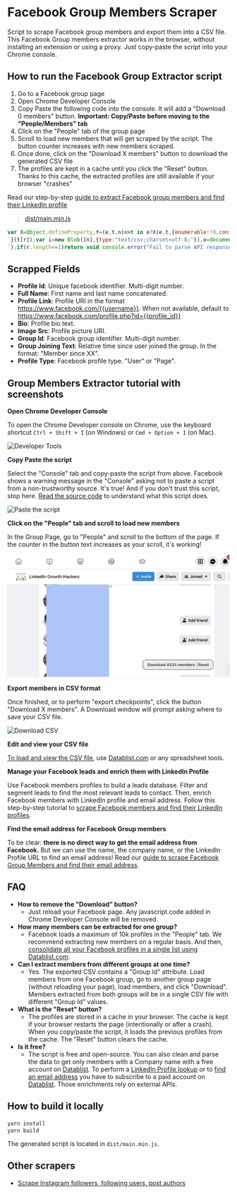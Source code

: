 # Facebook Group Members Scraper

Script to scrape Facebook group members and export them into a CSV file. This Facebook Group members extractor works in the browser, without installing an extension or using a proxy. Just copy-paste the script into your Chrome console.

## How to run the Facebook Group Extractor script

 1. Go to a Facebook group page
 1. Open Chrome Developer Console
 1. Copy Paste the following code into the console. It will add a "Download 0 members" button. **Important: Copy/Paste before moving to the "People/Members" tab**
 1. Click on the "People" tab of the group page
 1. Scroll to load new members that will get scraped by the script. The button counter increases with new members scraped.
 1. Once done, click on the "Download X members" button to download the generated CSV file
 1. The profiles are kept in a cache until you click the "Reset" button. Thanks to this cache, the extracted profiles are still available if your browser "crashes"

 Read our step-by-step [guide to extract Facebook group members and find their LinkedIn profile](https://www.datablist.com/how-to/scrape-facebook-group-members-linkedin)

> [dist/main.min.js](dist/main.min.js)

```javascript
var X=Object.defineProperty,Y=(e,t,n)=>t in e?X(e,t,{enumerable:!0,configurable:!0,writable:!0,value:n}):e[t]=n,A=(e,t,n)=>(Y(e,"symbol"!=typeof t?t+"":t,n),n);function Z(e,t){for(var n="",r=0;r<t.length;r++)n+=function(e){for(var t="",n=0;n<e.length;n++){var r=null===e[n]||"u"<typeof e[n]?"":e[n].toString(),r=(r=e[n]instanceof Date?e[n].toLocaleString():r).replace(/"/g,'""');0<n&&(t+=","),t+=r=0<=r.search(/("|,|\n)/g)?'"'+r+'"':r}return t+`
`}(t[r]);var i=new Blob([n],{type:"text/csv;charset=utf-8;"}),o=document.createElement("a");void 0!==o.download&&(i=URL.createObjectURL(i),o.setAttribute("href",i),o.setAttribute("download",e),document.body.appendChild(o),o.click(),document.body.removeChild(o))}const I=(t,e)=>e.some(e=>t instanceof e);let M,j;function N(){return M=M||[IDBDatabase,IDBObjectStore,IDBIndex,IDBCursor,IDBTransaction]}function G(){return j=j||[IDBCursor.prototype.advance,IDBCursor.prototype.continue,IDBCursor.prototype.continuePrimaryKey]}const _=new WeakMap,x=new WeakMap,b=new WeakMap;function Q(o){var e=new Promise((e,t)=>{const n=()=>{o.removeEventListener("success",r),o.removeEventListener("error",i)},r=()=>{e(h(o.result)),n()},i=()=>{t(o.error),n()};o.addEventListener("success",r),o.addEventListener("error",i)});return b.set(e,o),e}function ee(o){var e;_.has(o)||(e=new Promise((e,t)=>{const n=()=>{o.removeEventListener("complete",r),o.removeEventListener("error",i),o.removeEventListener("abort",i)},r=()=>{e(),n()},i=()=>{t(o.error||new DOMException("AbortError","AbortError")),n()};o.addEventListener("complete",r),o.addEventListener("error",i),o.addEventListener("abort",i)}),_.set(o,e))}let D={get(e,t,n){if(e instanceof IDBTransaction){if("done"===t)return _.get(e);if("store"===t)return n.objectStoreNames[1]?void 0:n.objectStore(n.objectStoreNames[0])}return h(e[t])},set(e,t,n){return e[t]=n,!0},has(e,t){return e instanceof IDBTransaction&&("done"===t||"store"===t)||t in e}};function K(e){D=e(D)}function te(t){return G().includes(t)?function(...e){return t.apply(S(this),e),h(this.request)}:function(...e){return h(t.apply(S(this),e))}}function ne(e){return"function"==typeof e?te(e):(e instanceof IDBTransaction&&ee(e),I(e,N())?new Proxy(e,D):e)}function h(e){if(e instanceof IDBRequest)return Q(e);if(x.has(e))return x.get(e);var t=ne(e);return t!==e&&(x.set(e,t),b.set(t,e)),t}const S=e=>b.get(e);function re(e,t,{blocked:n,upgrade:r,blocking:i,terminated:o}={}){const s=indexedDB.open(e,t),a=h(s);return r&&s.addEventListener("upgradeneeded",e=>{r(h(s.result),e.oldVersion,e.newVersion,h(s.transaction),e)}),n&&s.addEventListener("blocked",e=>n(e.oldVersion,e.newVersion,e)),a.then(e=>{o&&e.addEventListener("close",()=>o()),i&&e.addEventListener("versionchange",e=>i(e.oldVersion,e.newVersion,e))}).catch(()=>{}),a}const se=["get","getKey","getAll","getAllKeys","count"],ie=["put","add","delete","clear"],E=new Map;function L(e,t){if(e instanceof IDBDatabase&&!(t in e)&&"string"==typeof t){if(E.get(t))return E.get(t);const r=t.replace(/FromIndex$/,""),i=t!==r,o=ie.includes(r);return r in(i?IDBIndex:IDBObjectStore).prototype&&(o||se.includes(r))?(e=async function(e,...t){e=this.transaction(e,o?"readwrite":"readonly");let n=e.store;return i&&(n=n.index(t.shift())),(await Promise.all([n[r](...t),o&&e.done]))[0]},E.set(t,e),e):void 0}}K(r=>({...r,get:(e,t,n)=>L(e,t)||r.get(e,t,n),has:(e,t)=>!!L(e,t)||r.has(e,t)}));const oe=["continue","continuePrimaryKey","advance"],R={},C=new WeakMap,W=new WeakMap,ae={get(e,t){if(!oe.includes(t))return e[t];let n=R[t];return n=n||(R[t]=function(...e){C.set(this,W.get(this)[t](...e))})}};async function*ce(...e){let t=this;if(t=t instanceof IDBCursor?t:await t.openCursor(...e)){t=t;var n=new Proxy(t,ae);for(W.set(n,t),b.set(n,S(t));t;)yield n,t=await(C.get(n)||t.continue()),C.delete(n)}}function V(e,t){return t===Symbol.asyncIterator&&I(e,[IDBIndex,IDBObjectStore,IDBCursor])||"iterate"===t&&I(e,[IDBIndex,IDBObjectStore])}K(r=>({...r,get(e,t,n){return V(e,t)?ce:r.get(e,t,n)},has(e,t){return V(e,t)||r.has(e,t)}}));var f=function(e,s,a,d){return new(a=a||Promise)(function(n,t){function r(e){try{o(d.next(e))}catch(e){t(e)}}function i(e){try{o(d.throw(e))}catch(e){t(e)}}function o(e){var t;e.done?n(e.value):((t=e.value)instanceof a?t:new a(function(e){e(t)})).then(r,i)}o((d=d.apply(e,s||[])).next())})},de=function(e,t){var n={};for(i in e)Object.prototype.hasOwnProperty.call(e,i)&&t.indexOf(i)<0&&(n[i]=e[i]);if(null!=e&&"function"==typeof Object.getOwnPropertySymbols)for(var r=0,i=Object.getOwnPropertySymbols(e);r<i.length;r++)t.indexOf(i[r])<0&&Object.prototype.propertyIsEnumerable.call(e,i[r])&&(n[i[r]]=e[i[r]]);return n};class ue{constructor(e){this.name="scrape-storage",this.persistent=!0,this.data=new Map,null!=e&&e.name&&(this.name=e.name),null!=e&&e.persistent&&(this.persistent=e.persistent),this.initDB().then(()=>{}).catch(()=>{this.persistent=!1})}get storageKey(){return"storage-"+this.name}initDB(){return f(this,void 0,void 0,function*(){this.db=yield re(this.storageKey,5,{upgrade(e,t,n,r){let i;if(t<5)try{e.deleteObjectStore("data")}catch{}(i=e.objectStoreNames.contains("data")?r.objectStore("data"):e.createObjectStore("data",{keyPath:"_id",autoIncrement:!0}))&&!i.indexNames.contains("_createdAt")&&i.createIndex("_createdAt","_createdAt"),i&&!i.indexNames.contains("_pk")&&i.createIndex("_pk","_pk",{unique:!0})}})})}_dbGetElem(e,t){return f(this,void 0,void 0,function*(){if(this.persistent&&this.db)return yield(t=t||this.db.transaction("data","readonly")).store.index("_pk").get(e);throw new Error("DB doesnt exist")})}getElem(e){return f(this,void 0,void 0,function*(){if(this.persistent&&this.db)try{return yield this._dbGetElem(e)}catch(e){console.error(e)}else this.data.get(e)})}_dbSetElem(n,r,i=!1,o){return f(this,void 0,void 0,function*(){if(!this.persistent||!this.db)throw new Error("DB doesnt exist");{const e=(o=o||this.db.transaction("data","readwrite")).store,t=yield e.index("_pk").get(n);t?i&&(yield e.put(Object.assign(Object.assign({},t),r))):yield e.put(Object.assign({_pk:n,_createdAt:new Date},r))}})}addElem(e,t,n=!1){return f(this,void 0,void 0,function*(){if(this.persistent&&this.db)try{yield this._dbSetElem(e,t,n)}catch(e){console.error(e)}else this.data.set(e,t)})}addElems(e,i=!1){return f(this,void 0,void 0,function*(){if(this.persistent&&this.db){const n=[],r=this.db.transaction("data","readwrite");e.forEach(([e,t])=>{n.push(this._dbSetElem(e,t,i,r))}),n.push(r.done),yield Promise.all(n)}else e.forEach(([e,t])=>{this.addElem(e,t)})})}clear(){return f(this,void 0,void 0,function*(){this.persistent&&this.db?yield this.db.clear("data"):this.data.clear()})}getCount(){return f(this,void 0,void 0,function*(){return this.persistent&&this.db?yield this.db.count("data"):this.data.size})}getAll(){return f(this,void 0,void 0,function*(){if(this.persistent&&this.db){const n=new Map,e=yield this.db.getAll("data");return e&&e.forEach(e=>{var t=e["_id"],e=de(e,["_id"]);n.set(t,e)}),n}return this.data})}toCsvData(){return f(this,void 0,void 0,function*(){const t=[];return t.push(this.headers),(yield this.getAll()).forEach(e=>{try{t.push(this.itemToRow(e))}catch(e){console.error(e)}}),t})}}function y(e,t){const n=document.createElement("span");return t&&n.setAttribute("id",t),n.textContent=e,n}function F(e){const t=document.createElement("div"),n=["display: block;","padding: 0px 4px;"];return e&&n.push("border-left: 1px solid #2e2e2e;","margin-left: 4px;"),t.setAttribute("style",n.join("")),t}function le(){const e=document.createElement("div");return e.setAttribute("style",["position: absolute;","bottom: 30px;","right: 130px;","color: #2e2e2e;","background: #EEE;","border-radius: 12px;","padding: 0px 12px;","cursor: pointer;","font-weight:600;","font-size:15px;","display: flex;","pointer-events: auto;","border: 1px solid #000;","height: 36px;","align-items: center;","justify-content: center;"].join("")),e}function fe(){const e=document.createElement("div");e.setAttribute("style",["position: fixed;","top: 0;","left: 0;","z-index: 10;","width: 100%;","height: 100%;","pointer-events: none;"].join(""));var t=le();return e.appendChild(t),document.body.appendChild(e),t}class he extends ue{constructor(){super(...arguments),A(this,"name","fb-scrape-storage")}get headers(){return["Profile Id","Full Name","Profile Link","Bio","ImageSrc","GroupId","Group Joining Text","Profile Type"]}itemToRow(e){return[e.profileId,e.fullName,e.profileLink,e.bio,e.imageSrc,e.groupId,e.groupJoiningText,e.profileType]}}const g=new he;async function B(){const e=document.getElementById("fb-group-scraper-number-tracker");if(e){const t=await g.getCount();e.textContent=t.toString()}}function pe(){const e=fe(),t=F(),n=(t.appendChild(y("Download ")),t.appendChild(y("0","fb-group-scraper-number-tracker")),t.appendChild(y(" members")),t.addEventListener("click",async function(){Z(`groupMemberExport-${(new Date).toISOString()}.csv`,await g.toCsvData())}),e.appendChild(t),F(!0));n.appendChild(y("Reset")),n.addEventListener("click",async function(){await g.clear(),await B()}),e.appendChild(n),window.setTimeout(()=>{B()},1e3)}function ye(e){var t;let n;if(null!=(t=null==e?void 0:e.data)&&t.group)n=e.data.group;else{if("Group"!==(null==(t=null==(t=null==e?void 0:e.data)?void 0:t.node)?void 0:t.__typename))return;n=e.data.node}let r;if(null!=(t=null==n?void 0:n.new_members)&&t.edges)r=n.new_members.edges;else if(null!=(e=null==n?void 0:n.new_forum_members)&&e.edges)r=n.new_forum_members.edges;else{if(null==(t=null==n?void 0:n.search_results)||!t.edges)return;r=n.search_results.edges}const i=r.map(e=>{var t="GroupUserInvite"===e.node.__isEntity?e.node.invitee_profile:e.node;if(!t)return null;var{id:n,name:r,bio_text:i,url:o,profile_picture:s,__isProfile:a}=t,d=(null==(d=null==e?void 0:e.join_status_text)?void 0:d.text)||(null==(e=null==(d=null==e?void 0:e.membership)?void 0:d.join_status_text)?void 0:e.text),t=null==(e=t.group_membership)?void 0:e.associated_group.id;return{profileId:n,fullName:r,profileLink:o,bio:(null==i?void 0:i.text)||"",imageSrc:(null==s?void 0:s.uri)||"",groupId:t,groupJoiningText:d||"",profileType:a}}),o=[];i.forEach(e=>{e&&o.push([e.profileId,e])}),g.addElems(o).then(()=>{B()})}function ge(e){let n=[];try{n.push(JSON.parse(e))}catch(t){var r=e.split(`
`);if(r.length<=1)return void console.error("Fail to parse API response",t);for(let e=0;e<r.length;e++){var i=r[e];try{n.push(JSON.parse(i))}catch{console.error("Fail to parse API response",t)}}}for(let e=0;e<n.length;e++)ye(n[e])}function be(){pe();let e=XMLHttpRequest.prototype.send;XMLHttpRequest.prototype.send=function(){this.addEventListener("readystatechange",function(){this.responseURL.includes("/api/graphql/")&&4===this.readyState&&ge(this.responseText)},!1),e.apply(this,arguments)}}be();
```


## Scrapped Fields

- **Profile Id**: Unique facebook identifier. Multi-digit number.
- **Full Name**: First name and last name concatenated.
- **Profile Link**: Profile URI in the format https://www.facebook.com/{{username}}. When not available, default to https://www.facebook.com/profile.php?id={{profile_id}}
- **Bio**: Profile bio text.
- **Image Src**: Profile picture URI.
- **Group Id**: Facebook group identifier. Multi-digit number.
- **Group Joining Text**: Relative time since user joined the group. In the format: "Member since XX".
- **Profile Type**: Facebook profile type. "User" or "Page".


## Group Members Extractor tutorial with screenshots

**Open Chrome Developer Console**

To open the Chrome Developer console on Chrome, use the keyboard shortcut `Ctrl + Shift + I` (on Windows) or `Cmd + Option + I` (on Mac).

![Developer Tools](statics/open-developer-tools.png)





**Copy Paste the script**

Select the "Console" tab and copy-paste the script from above. Facebook shows a warning message in the "Console" asking not to  paste a script from a non-trustworthy source. It's true! And if you don't trust this script, stop here. [Read the source code](src/main.ts) to understand what this script does.

![Paste the script](statics/copy-paster-script.png)





**Click on the "People" tab and scroll to load new members**

In the Group Page, go to "People" and scroll to the bottom of the page. If the counter in the button text increases as your scroll, it's working!

![Scroll](statics/facebook-group-members-download-v2.png)



**Export members in CSV format**

Once finished, or to perform "export checkpoints", click the button "Download X members". A Download window will prompt asking where to save your CSV file.

![Download CSV](statics/export-members-to-csv.png)





**Edit and view your CSV file**

[To load and view the CSV file](https://www.datablist.com/csv-editor), use [Datablist.com](https://www.datablist.com/) or any spreadsheet tools.


**Manage your Facebook leads and enrich them with LinkedIn Profile**

Use Facebook members profiles to build a leads database. Filter and segment leads to find the most relevant leads to contact. Then, enrich Facebook members with LinkedIn profile and email address.
Follow this step-by-step tutorial to [scrape Facebook members and find their LinkedIn profiles](https://www.datablist.com/how-to/scrape-facebook-group-members-linkedin).

**Find the email address for Facebook Group members**

To be clear: **there is no direct way to get the email address from Facebook.**
But we can use the name, the company name, or the LinkedIn Profile URL to find an email address! Read our [guide to scrape Facebook Group Members and find their email address](https://www.datablist.com/how-to/scrape-facebook-group-members-linkedin#step-4-find-email-addresses-for-facebook-group-members).


## FAQ

- **How to remove the "Download" button?**
    - Just reload your Facebook page. Any javascript code added in Chrome Developer Console will be removed.
- **How many members can be extracted for one group?**
    - Facebook loads a maximum of 10k profiles in the "People" tab. We recommend extracting new members on a regular basis. And then, [consolidate all your Facebook profiles in a single list using Datablist.com](https://www.datablist.com/how-to/scrape-facebook-group-members-linkedin).
- **Can I extract members from different groups at one time?**
    - Yes. The exported CSV contains a "Group Id" attribute. Load members from one Facebook group, go to another group page (without reloading your page), load members, and click "Download". Members extracted from both groups will be in a single CSV file with different "Group Id" values.
- **What is the "Reset" button?**
    - The profiles are stored in a cache in your browser. The cache is kept if your browser restarts the page (intentionally or after a crash). When you copy/paste the script, it loads the previous profiles from the cache. The "Reset" button clears the cache.
- **Is it free?**
    - The script is free and open-source. You can also clean and parse the data to get only members with a Company name with a free account on [Datablist](https://www.datablist.com). To perform a [LinkedIn Profile lookup](https://www.datablist.com/enrichments/linkedin-finder-from-name) or to [find an email address](https://www.datablist.com/enrichments/email-finder) you have to subscribe to a paid account on [Datablist](https://www.datablist.com). Those enrichments rely on external APIs. 

## How to build it locally

```
yarn install
yarn build
```


The generated script is located in `dist/main.min.js`.

## Other scrapers

- [Scrape Instagram followers, following users, post authors](https://github.com/floriandiud/instagram-users-scraper)
